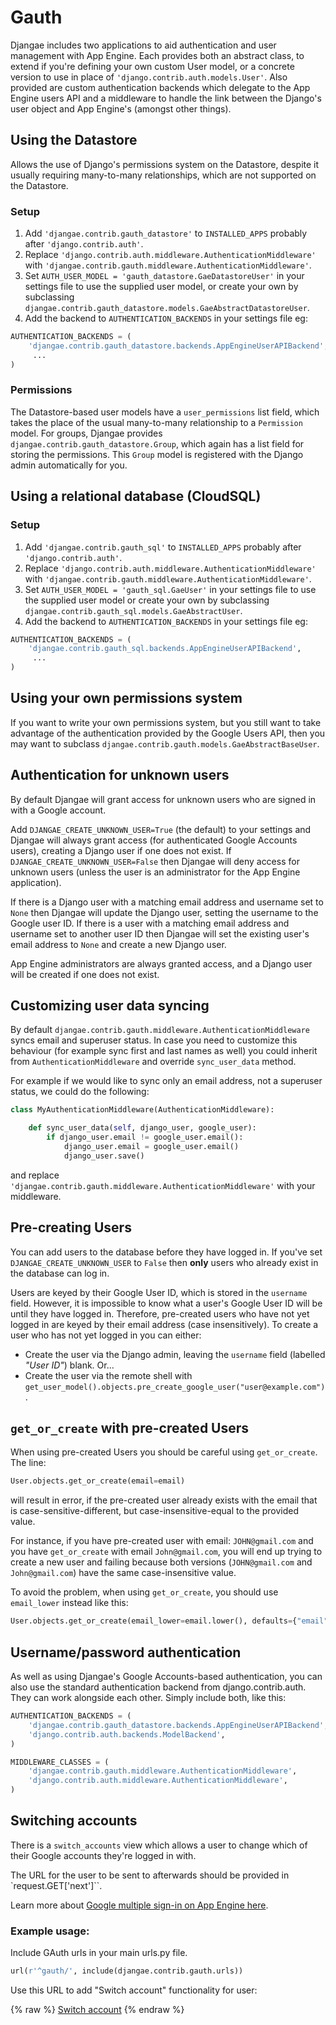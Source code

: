 # Gauth

Djangae includes two applications to aid authentication and user management with
App Engine. Each provides both an abstract class, to extend if you're defining your own custom User model, or a concrete version to use in place of `'django.contrib.auth.models.User'`.  Also provided are custom authentication backends which delegate to the App Engine users API and a middleware to handle the link between the Django's user object and App Engine's (amongst other things).


## Using the Datastore

Allows the use of Django's permissions system on the Datastore, despite it usually requiring many-to-many relationships, which are not supported on the Datastore.

### Setup

1. Add `'djangae.contrib.gauth_datastore'` to `INSTALLED_APPS` probably
after `'django.contrib.auth'`.
2. Replace `'django.contrib.auth.middleware.AuthenticationMiddleware'` with
`'djangae.contrib.gauth.middleware.AuthenticationMiddleware'`.
3. Set `AUTH_USER_MODEL = 'gauth_datastore.GaeDatastoreUser'` in your settings file to use the supplied user model, or create your own by subclassing `djangae.contrib.gauth_datastore.models.GaeAbstractDatastoreUser`.
4. Add the backend to `AUTHENTICATION_BACKENDS` in your settings file eg:

```python
AUTHENTICATION_BACKENDS = (
	'djangae.contrib.gauth_datastore.backends.AppEngineUserAPIBackend',
	 ...
)
```

### Permissions

The Datastore-based user models have a `user_permissions` list field, which takes the place of the usual many-to-many relationship to a `Permission` model.  For groups, Djangae provides `djangae.contrib.gauth_datastore.Group`, which again has a list field for storing the permissions.  This `Group` model is registered with the Django admin automatically for you.


## Using a relational database (CloudSQL)


### Setup

1. Add `'djangae.contrib.gauth_sql'` to `INSTALLED_APPS` probably
after `'django.contrib.auth'`.
2. Replace `'django.contrib.auth.middleware.AuthenticationMiddleware'` with
`'djangae.contrib.gauth.middleware.AuthenticationMiddleware'`.
3. Set `AUTH_USER_MODEL = 'gauth_sql.GaeUser'` in your settings file to use the supplied user model or create your own by subclassing `djangae.contrib.gauth_sql.models.GaeAbstractUser`.
4. Add the backend to `AUTHENTICATION_BACKENDS` in your settings file eg:

```python
AUTHENTICATION_BACKENDS = (
	'djangae.contrib.gauth_sql.backends.AppEngineUserAPIBackend',
	 ...
)
```


## Using your own permissions system

If you want to write your own permissions system, but you still want to take advantage of the authentication provided by the Google Users API, then you may want to subclass `djangae.contrib.gauth.models.GaeAbstractBaseUser`.


## Authentication for unknown users

By default Djangae will grant access for unknown users who are signed in with a Google account.

Add `DJANGAE_CREATE_UNKNOWN_USER=True` (the default) to your settings and Djangae will always grant access (for authenticated Google Accounts users), creating a Django user if one does not exist. If `DJANGAE_CREATE_UNKNOWN_USER=False` then Djangae will deny access for unknown users (unless the user is an administrator for the App Engine application).

If there is a Django user with a matching email address and username set to `None` then Djangae will update the Django user, setting the username to the Google user ID. If there is a user with a matching email address and username set to another user ID then Djangae will set the existing user's email address to `None` and create a new Django user.

App Engine administrators are always granted access, and a Django user will be created if one does not exist.

## Customizing user data syncing

By default `djangae.contrib.gauth.middleware.AuthenticationMiddleware` syncs email and superuser status. In case you need to customize this behaviour (for example sync first and last names as well) you could inherit from `AuthenticationMiddleware` and override `sync_user_data` method.

For example if we would like to sync only an email address, not a superuser status, we could do the following:

```python
class MyAuthenticationMiddleware(AuthenticationMiddleware):

    def sync_user_data(self, django_user, google_user):
        if django_user.email != google_user.email():
            django_user.email = google_user.email()
            django_user.save()
```

and replace `'djangae.contrib.gauth.middleware.AuthenticationMiddleware'` with your middleware.

## Pre-creating Users

You can add users to the database before they have logged in.  If you've set `DJANGAE_CREATE_UNKNOWN_USER` to `False` then **only** users who already exist in the database can log in.

Users are keyed by their Google User ID, which is stored in the `username` field.  However, it is impossible to know what a user's Google User ID will be until they have logged in.  Therefore, pre-created users who have not yet logged in are keyed by their email address (case insensitively).  To create a user who has not yet logged in you can either:

* Create the user via the Django admin, leaving the `username` field (labelled _"User ID"_) blank.  Or...
* Create the user via the remote shell with `get_user_model().objects.pre_create_google_user("user@example.com")`.

## `get_or_create` with pre-created Users

When using pre-created Users you should be careful using `get_or_create`. The line:

```python
User.objects.get_or_create(email=email)
```

will result in error, if the pre-created user already exists with the email that is case-sensitive-different, but case-insensitive-equal to the provided value.

For instance, if you have pre-created user with email: `JOHN@gmail.com` and you have `get_or_create` with email `John@gmail.com`, you will end up trying to create a new user and failing because both versions (`JOHN@gmail.com` and `John@gmail.com`) have the same case-insensitive value.

To avoid the problem, when using `get_or_create`, you should use `email_lower` instead like this:

```python
User.objects.get_or_create(email_lower=email.lower(), defaults={"email": email})
```


## Username/password authentication

As well as using Djangae's Google Accounts-based authentication, you can also use the standard authentication backend from django.contrib.auth.  They can work alongside each other.  Simply include both, like this:

```python
AUTHENTICATION_BACKENDS = (
    'djangae.contrib.gauth_datastore.backends.AppEngineUserAPIBackend',
    'django.contrib.auth.backends.ModelBackend',
)

MIDDLEWARE_CLASSES = (
    'djangae.contrib.gauth.middleware.AuthenticationMiddleware',
    'django.contrib.auth.middleware.AuthenticationMiddleware',
)
```

## Switching accounts

There is a `switch_accounts` view which allows a user to change which of their Google accounts they're logged in with.

The URL for the user to be sent to afterwards should be provided in `request.GET['next']``.

Learn more about [Google multiple sign-in on App Engine here](https://p.ota.to/blog/2014/2/google-multiple-sign-in-on-app-engine/).

### Example usage:

Include GAuth urls in your main urls.py file.

```python
url(r'^gauth/', include(djangae.contrib.gauth.urls))
```

Use this URL to add "Switch account" functionality for user:

{% raw %}
    <a href="{% url 'djangae_switch_accounts' %}">Switch account</a>
{% endraw %}
